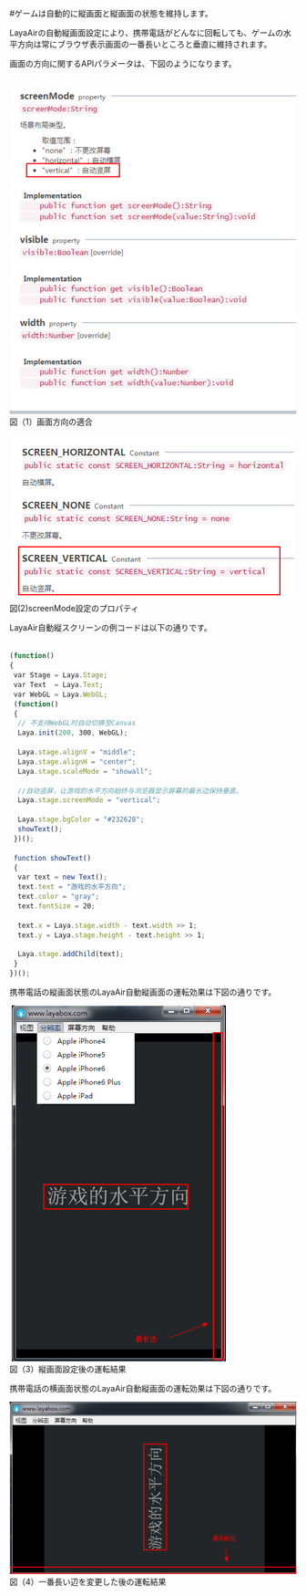 #ゲームは自動的に縦画面と縦画面の状態を維持します。



LayaAirの自動縦画面設定により、携帯電話がどんなに回転しても、ゲームの水平方向は常にブラウザ表示画面の一番長いところと垂直に維持されます。

画面の方向に関するAPIパラメータは、下図のようになります。







​	![blob.png](img/1.png)<br/>
図（1）画面方向の適合

​![blob.png](img/2.png)<br/>
図(2)screenMode設定のプロパティ



LayaAir自動縦スクリーンの例コードは以下の通りです。


```javascript

(function()
{
 var Stage = Laya.Stage;
 var Text  = Laya.Text;
 var WebGL = Laya.WebGL;
 (function()
 {
  // 不支持WebGL时自动切换至Canvas
  Laya.init(200, 300, WebGL);
   
  Laya.stage.alignV = "middle";
  Laya.stage.alignH = "center";
  Laya.stage.scaleMode = "showall";
   
  //自动竖屏，让游戏的水平方向始终与浏览器显示屏幕的最长边保持垂直。   
  Laya.stage.screenMode = "vertical";
   
  Laya.stage.bgColor = "#232628";
  showText();
 })();
  
 function showText()
 {
  var text = new Text();
  text.text = "游戏的水平方向";
  text.color = "gray";
  text.fontSize = 20;
   
  text.x = Laya.stage.width - text.width >> 1;
  text.y = Laya.stage.height - text.height >> 1;
   
  Laya.stage.addChild(text);
 }
})();
```




携帯電話の縦画面状態のLayaAir自動縦画面の運転効果は下図の通りです。



​	![blob.png](img/3.png)<br/>
図（3）縦画面設定後の運転結果



携帯電話の横画面状態のLayaAir自動縦画面の運転効果は下図の通りです。

​![blob.png](img/4.png)<br/>
図（4）一番長い辺を変更した後の運転結果

